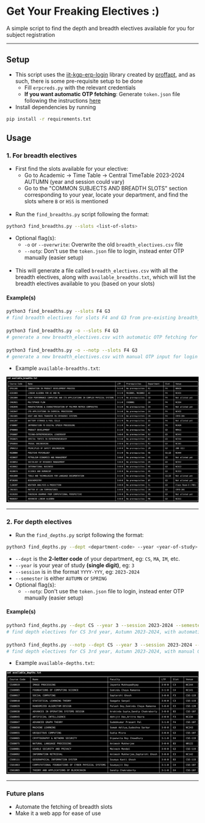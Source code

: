 # Get Your Freaking Electives :)
A simple script to find the depth and breadth electives available for you for subject registration

--- 

## Setup 
- This script uses the [iit-kgp-erp-login](https://pypi.org/project/iitkgp-erp-login/) library created by [proffapt](https://github.com/proffapt), and as such, there is some pre-requisite setup to be done 
    - Fill `erpcreds.py` with the relevant credentials
    - **If you want automatic OTP fetching**: Generate `token.json` file following the instructions [here](https://pypi.org/project/iitkgp-erp-login/#token)
- Install dependencies by running 
```sh
pip install -r requirements.txt
```
## Usage

### 1. For breadth electives
- First find the slots available for your elective:
  - Go to Academic -> Time Table -> Central TimeTable 2023-2024 AUTUMN (year and session could vary)
  - Go to the "COMMON SUBJECTS AND BREADTH SLOTS" section corresponding to your year, locate your department, and find the slots where `B` or `HSS` is mentioned
<br></br>
- Run the `find_breadths.py` script following the format: 
```sh
python3 find_breadths.py --slots <list-of-slots>
```
- Optional flag(s):
  - `-o` or `--overwrite`: Overwrite the old `breadth_electives.csv` file
  - `--notp`: Don't use the `token.json` file to login, instead enter OTP manually (easier setup)
<br></br>
- This will generate a file called `breadth_electives.csv` with all the breadth electives, along with `available_breadths.txt`, which will list the breadth electives available to you (based on your slots)


#### Example(s)
```sh
python3 find_breadths.py --slots F4 G3 
# find breadth electives for slots F4 and G3 from pre-existing breadth_electives.csv file

python3 find_breadths.py -o --slots F4 G3 
# generate a new breadth_electives.csv with automatic OTP fetching for login and find breadth electives for slots F4 and G3 

python3 find_breadths.py -o --notp --slots F4 G3 
# generate a new breadth_electives.csv with manual OTP input for login and find breadth electives for slots F4 and G3 

```
- Example `available-breadths.txt`:
<img src="./sample_breadths.png">

---

### 2. For depth electives
- Run the `find_depths.py` script following the format: 
```sh
python3 find_depths.py --dept <department-code> --year <year-of-study> --session <session> --semester <semester>
```
- `--dept` is the **2-letter code** of your department, eg: `CS`, `MA`, `IM`, etc.
- `--year` is your year of study **(single digit)**, eg: `3`
- `--session` is in the format `YYYY-YYY`, eg: `2023-2024`
- `--semester` is either `AUTUMN` or `SPRING` 
- Optional flag(s):
  - `--notp`: Don't use the `token.json` file to login, instead enter OTP manually (easier setup)

#### Example(s) 
```sh
python3 find_depths.py --dept CS --year 3 --session 2023-2024 --semester AUTUMN
# find depth electives for CS 3rd year, Autumn 2023-2024, with automatic OTP fetching for login

python3 find_depths.py --notp --dept CS --year 3 --session 2023-2024 --semester AUTUMN
# find depth electives for CS 3rd year, Autumn 2023-2024, with manual OTP input for login
```

- Example `available-depths.txt`:
<img src="./sample_depths.png">

--- 

### Future plans
- Automate the fetching of breadth slots
- Make it a web app for ease of use

